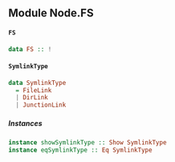 ## Module Node.FS

#### `FS`

``` purescript
data FS :: !
```

#### `SymlinkType`

``` purescript
data SymlinkType
  = FileLink
  | DirLink
  | JunctionLink
```

##### Instances
``` purescript
instance showSymlinkType :: Show SymlinkType
instance eqSymlinkType :: Eq SymlinkType
```


